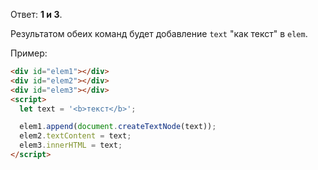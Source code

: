 Ответ: **1 и 3**.

Результатом обеих команд будет добавление `text` "как текст" в `elem`.

Пример:

```html run height=80
<div id="elem1"></div>
<div id="elem2"></div>
<div id="elem3"></div>
<script>
  let text = '<b>текст</b>';

  elem1.append(document.createTextNode(text));
  elem2.textContent = text;
  elem3.innerHTML = text;
</script>
```
